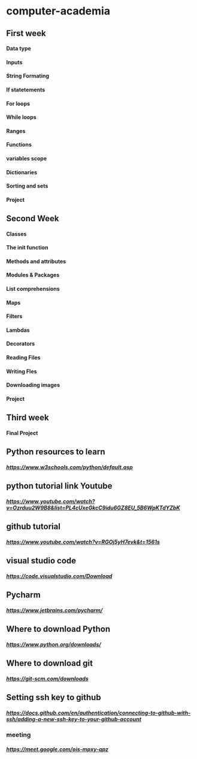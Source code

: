 # computer-academia

## First week
#### Data type 
#### Inputs
#### String Formating
#### If statetements
#### For loops
#### While loops
#### Ranges 
#### Functions 
#### variables scope
#### Dictionaries
#### Sorting and sets 
#### Project

## Second Week
#### Classes
#### The init function
#### Methods and attributes
#### Modules & Packages 
#### List comprehensions
#### Maps
#### Filters
#### Lambdas
#### Decorators
#### Reading Files
#### Writing Fles
#### Downloading images
#### Project

## Third week 
#### Final Project

## Python resources to learn
##### https://www.w3schools.com/python/default.asp

## python tutorial link Youtube
##### https://www.youtube.com/watch?v=Ozrduu2W9B8&list=PL4cUxeGkcC9idu6GZ8EU_5B6WpKTdYZbK

## github tutorial 
##### https://www.youtube.com/watch?v=RGOj5yH7evk&t=1561s

## visual studio code 
##### https://code.visualstudio.com/Download

## Pycharm 
##### https://www.jetbrains.com/pycharm/ 

## Where to download Python 
##### https://www.python.org/downloads/

## Where to download git
##### https://git-scm.com/downloads

## Setting ssh key to github
##### https://docs.github.com/en/authentication/connecting-to-github-with-ssh/adding-a-new-ssh-key-to-your-github-account

### meeting
##### https://meet.google.com/ois-mpxy-qpz